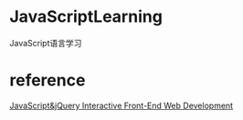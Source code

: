 # JavaScriptLearning
JavaScript语言学习

# reference
[JavaScript&jQuery Interactive Front-End Web Development](http://javascriptbook.com/)
